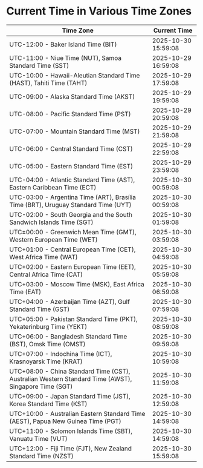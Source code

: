 # Current Time in Various Time Zones

| Time Zone | Current Time |
|-----------|--------------|
| UTC-12:00 - Baker Island Time (BIT) | 2025-10-30 15:59:08 |
| UTC-11:00 - Niue Time (NUT), Samoa Standard Time (SST) | 2025-10-29 16:59:08 |
| UTC-10:00 - Hawaii-Aleutian Standard Time (HAST), Tahiti Time (TAHT) | 2025-10-29 17:59:08 |
| UTC-09:00 - Alaska Standard Time (AKST) | 2025-10-29 19:59:08 |
| UTC-08:00 - Pacific Standard Time (PST) | 2025-10-29 20:59:08 |
| UTC-07:00 - Mountain Standard Time (MST) | 2025-10-29 21:59:08 |
| UTC-06:00 - Central Standard Time (CST) | 2025-10-29 22:59:08 |
| UTC-05:00 - Eastern Standard Time (EST) | 2025-10-29 23:59:08 |
| UTC-04:00 - Atlantic Standard Time (AST), Eastern Caribbean Time (ECT) | 2025-10-30 00:59:08 |
| UTC-03:00 - Argentina Time (ART), Brasília Time (BRT), Uruguay Standard Time (UYT) | 2025-10-30 00:59:08 |
| UTC-02:00 - South Georgia and the South Sandwich Islands Time (SGT) | 2025-10-30 01:59:08 |
| UTC±00:00 - Greenwich Mean Time (GMT), Western European Time (WET) | 2025-10-30 03:59:08 |
| UTC+01:00 - Central European Time (CET), West Africa Time (WAT) | 2025-10-30 04:59:08 |
| UTC+02:00 - Eastern European Time (EET), Central Africa Time (CAT) | 2025-10-30 05:59:08 |
| UTC+03:00 - Moscow Time (MSK), East Africa Time (EAT) | 2025-10-30 06:59:08 |
| UTC+04:00 - Azerbaijan Time (AZT), Gulf Standard Time (GST) | 2025-10-30 07:59:08 |
| UTC+05:00 - Pakistan Standard Time (PKT), Yekaterinburg Time (YEKT) | 2025-10-30 08:59:08 |
| UTC+06:00 - Bangladesh Standard Time (BST), Omsk Time (OMST) | 2025-10-30 09:59:08 |
| UTC+07:00 - Indochina Time (ICT), Krasnoyarsk Time (KRAT) | 2025-10-30 10:59:08 |
| UTC+08:00 - China Standard Time (CST), Australian Western Standard Time (AWST), Singapore Time (SGT) | 2025-10-30 11:59:08 |
| UTC+09:00 - Japan Standard Time (JST), Korea Standard Time (KST) | 2025-10-30 12:59:08 |
| UTC+10:00 - Australian Eastern Standard Time (AEST), Papua New Guinea Time (PGT) | 2025-10-30 14:59:08 |
| UTC+11:00 - Solomon Islands Time (SBT), Vanuatu Time (VUT) | 2025-10-30 14:59:08 |
| UTC+12:00 - Fiji Time (FJT), New Zealand Standard Time (NZST) | 2025-10-30 15:59:08 |
